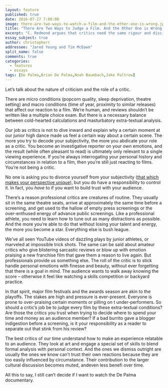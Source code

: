 ```yaml
---
layout: feature
published: true
date: 2016-07-27 7:00:00
image: there-are-two-ways-to-watch-a-film-and-the-other-one-is-wrong.jpg
title: "There Are Two Ways to Judge a Film. And the Other One is Wrong."
excerpt: "C. Redmond argues that critics need the same rigour and discipline as professional athletes."
essay_subject: true
author: christopherr
addressee: "Jared Young and Tim McEown"
split_name: false
comments: true
categories:
  - features
  - essays
tags: [De Palma,Brian De Palma,Noah Baumbach,Jake Paltrow]
---
```

Let’s talk about the nature of criticism and the role of a critic.

There are micro conditions (popcorn quality, sleep deprivation, theatre setting) and macro conditions (time of year, proximity to similar releases) that affect our reaction to a film. We’re human, and reviews shouldn’t be written like a multiple choice exam. But there is a necessary balance between cold-hearted calculations and masturbatory extra-textual analysis. 

Our job as critics is not to dive inward and explain why a certain moment at our junior high dance made us feel a certain way about a certain scene. The more you try to decode your subjectivity, the more you abdicate your role as a critic. You become an investigative reporter on your own emotions, and the result (while often pleasant to read) is ultimately only relevant to a single viewing experience. If you’re always interrogating your personal history and circumstances in relation to a film, then you’re still just reacting to films. You’re not being a critic. 

No one is asking you to divorce yourself from your subjectivity ([that which makes your perspective unique](http://www.dearcastandcrew.com/content/2016/7/26/my-de-palma-is-better-than-your-de-palma.html)), but you do have a responsibility to control it. In fact, you _have_ to if you want to build trust with your audience. 

There’s a reason professional critics are creatures of routine. They usually sit in the same theatre seats, arrive at approximately the same time before a screening, and get used to the hallow of empty press screenings or the over-enthused energy of advance public screenings. Like a professional athlete, you need to learn how to tune out as many distractions as possible. And the more you’re able to do that without losing your talent and energy, the more you become a star. Everything else is bush league.

We’ve all seen YouTube videos of dazzling plays by junior athletes, or marveled at impossible trick shots. The same can be said about amateur critics who give blistering sarcastic reviews or blow up with emotion praising a new franchise film that gave them a reason to live again. But professionals provide us something else. The roll of the critic is to stick handle personal emotions with finesse and beauty, without ever forgetting that there is a goal in mind. The audience wants to walk away knowing the score – otherwise it feel like watching a skills competition or backyard practice.

In that spirit, major film festivals and the awards season are akin to the playoffs. The stakes are high and pressure is ever-present. Everyone is prone to over-praising certain moments or pilling on t under-performers. So should a critic’s job be to judge every film by these extra-textual conditions? Are those the critics you trust when trying to decide where to spend your time and money as an audience member? If a bad burrito gave a blogger indigestion before a screening, is it your responsibility as a reader to separate out that stink from his review? 

The best critics of our time understand how to make an experience relatable to an audience. They look at art and engage a special set of skills to blend formal analysis with personal context. And the ones we dismiss outright are usually the ones we know can’t trust their own reactions because they are too easily influenced by circumstance. Their contribution to the larger cultural discussion becomes muted, andeven less benefi over time. 

All this to say, I still can’t decide if I want to watch the De Palma documentary.